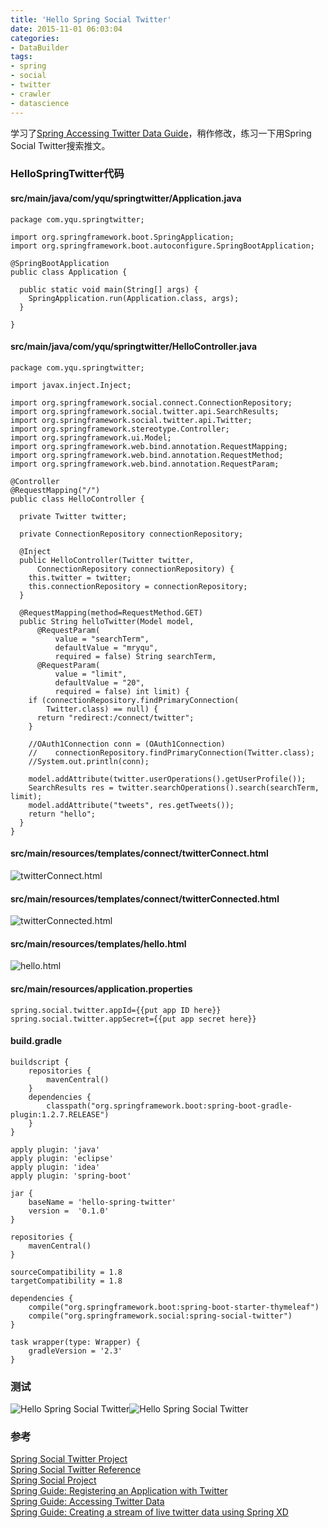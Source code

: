 ```yaml
---
title: 'Hello Spring Social Twitter'
date: 2015-11-01 06:03:04
categories: 
- DataBuilder
tags: 
- spring
- social
- twitter
- crawler
- datascience
---
```

学习了[Spring Accessing Twitter Data Guide](http://spring.io/guides/gs/accessing-twitter/)，稍作修改，练习一下用Spring Social Twitter搜索推文。

### HelloSpringTwitter代码

#### src/main/java/com/yqu/springtwitter/Application.java
```
package com.yqu.springtwitter;

import org.springframework.boot.SpringApplication;
import org.springframework.boot.autoconfigure.SpringBootApplication;

@SpringBootApplication
public class Application {

  public static void main(String[] args) {
    SpringApplication.run(Application.class, args);
  }

} 
```

#### src/main/java/com/yqu/springtwitter/HelloController.java
```
package com.yqu.springtwitter;

import javax.inject.Inject;

import org.springframework.social.connect.ConnectionRepository;
import org.springframework.social.twitter.api.SearchResults;
import org.springframework.social.twitter.api.Twitter;
import org.springframework.stereotype.Controller;
import org.springframework.ui.Model;
import org.springframework.web.bind.annotation.RequestMapping;
import org.springframework.web.bind.annotation.RequestMethod;
import org.springframework.web.bind.annotation.RequestParam;

@Controller
@RequestMapping("/")
public class HelloController {

  private Twitter twitter;

  private ConnectionRepository connectionRepository;

  @Inject
  public HelloController(Twitter twitter, 
      ConnectionRepository connectionRepository) {
    this.twitter = twitter;
    this.connectionRepository = connectionRepository;
  }

  @RequestMapping(method=RequestMethod.GET)
  public String helloTwitter(Model model, 
      @RequestParam(
          value = "searchTerm", 
          defaultValue = "mryqu", 
          required = false) String searchTerm,
      @RequestParam(
          value = "limit", 
          defaultValue = "20", 
          required = false) int limit) {
    if (connectionRepository.findPrimaryConnection(
        Twitter.class) == null) {
      return "redirect:/connect/twitter";
    }

    //OAuth1Connection conn = (OAuth1Connection) 
    //    connectionRepository.findPrimaryConnection(Twitter.class);
    //System.out.println(conn);

    model.addAttribute(twitter.userOperations().getUserProfile());
    SearchResults res = twitter.searchOperations().search(searchTerm, limit);
    model.addAttribute("tweets", res.getTweets());
    return "hello";
  }
}
```

#### src/main/resources/templates/connect/twitterConnect.html
![twitterConnect.html](/images/2015/11/0026uWfMgy6XfJASEnP95.jpg)

#### src/main/resources/templates/connect/twitterConnected.html
![twitterConnected.html](/images/2015/11/0026uWfMgy6XfJDaz598b.png)

#### src/main/resources/templates/hello.html
![hello.html](/images/2015/11/0026uWfMgy6XfJETpsXcf.png)

#### src/main/resources/application.properties
```
spring.social.twitter.appId={{put app ID here}}
spring.social.twitter.appSecret={{put app secret here}}
```

#### build.gradle
```
buildscript {
    repositories {
        mavenCentral()
    }
    dependencies {
        classpath("org.springframework.boot:spring-boot-gradle-plugin:1.2.7.RELEASE")
    }
}

apply plugin: 'java'
apply plugin: 'eclipse'
apply plugin: 'idea'
apply plugin: 'spring-boot'

jar {
    baseName = 'hello-spring-twitter'
    version =  '0.1.0'
}

repositories {
    mavenCentral()
}

sourceCompatibility = 1.8
targetCompatibility = 1.8

dependencies {
    compile("org.springframework.boot:spring-boot-starter-thymeleaf")
    compile("org.springframework.social:spring-social-twitter")
}

task wrapper(type: Wrapper) {
    gradleVersion = '2.3'
}
```

### 测试

![Hello Spring Social Twitter](/images/2015/11/0026uWfMgy6XfIQgc3973.jpg)![Hello Spring Social Twitter](/images/2015/11/0026uWfMgy6XfJ1cQzAbe.jpg)

### 参考

[Spring Social Twitter Project](http://projects.spring.io/spring-social-twitter/)  
[Spring Social Twitter Reference](http://docs.spring.io/spring-social-twitter/docs/current/reference/htmlsingle/)  
[Spring Social Project](http://projects.spring.io/spring-social/)  
[Spring Guide: Registering an Application with Twitter](http://spring.io/guides/gs/register-twitter-app/)  
[Spring Guide: Accessing Twitter Data](http://spring.io/guides/gs/accessing-twitter/)  
[Spring Guide: Creating a stream of live twitter data using Spring XD](http://spring.io/guides/gs/spring-xd/)  